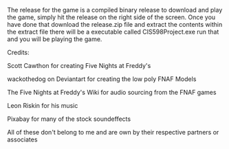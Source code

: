 The release for the game is a compiled binary release to download and play the game, simply hit the release on the right side of the screen. Once you have done that download the release.zip file and extract the contents within the extract file there will be a executable called CIS598Project.exe run that and you will be playing the game.

Credits:

Scott Cawthon for creating Five Nights at Freddy's

wackothedog on Deviantart for creating the low poly FNAF Models

The Five Nights at Freddy's Wiki for audio sourcing from the FNAF games

Leon Riskin for his music

Pixabay for many of the stock soundeffects

All of these don't belong to me and are own by their respective partners or associates
